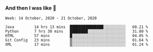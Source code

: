  ### And then I was like 🥱
<!--
**Mat2ja/Mat2ja** is a ✨ _special_ ✨ repository because its `README.md` (this file) appears on your GitHub profile.

Here are some ideas to get you started:

- 🔭 I’m currently working on ...
- 🌱 I’m currently learning ...
- 👯 I’m looking to collaborate on ...
- 🤔 I’m looking for help with ...
- 💬 Ask me about ...
- 📫 How to reach me: ...
- 😄 Pronouns: ...
- ⚡ Fun fact: ...
-->

<!--START_SECTION:waka-->
```text
Week: 14 October, 2020 - 21 October, 2020

Java         14 hrs 13 mins  ███████████████░░░░░░░░░░   60.21 % 
Python       7 hrs 30 mins   ████████░░░░░░░░░░░░░░░░░   31.80 % 
HTML         57 mins         █░░░░░░░░░░░░░░░░░░░░░░░░   04.05 % 
Git Config   23 mins         ▒░░░░░░░░░░░░░░░░░░░░░░░░   01.64 % 
XML          17 mins         ▒░░░░░░░░░░░░░░░░░░░░░░░░   01.24 % 
```
<!--END_SECTION:waka-->
